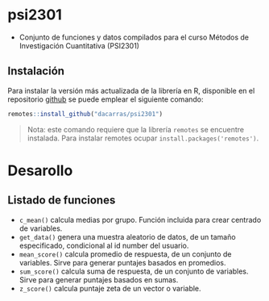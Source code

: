
# psi2301

-   Conjunto de funciones y datos compilados para el curso Métodos de
    Investigación Cuantitativa (PSI2301)

## Instalación

Para instalar la versión más actualizada de la librería en R, disponible
en el repositorio [github](https://github.com/dacarras/psi2301) se puede
emplear el siguiente comando:

``` r
remotes::install_github("dacarras/psi2301")
```

> Nota: este comando requiere que la librería `remotes` se encuentre
> instalada. Para instalar remotes ocupar `install.packages('remotes')`.

# Desarollo

## Listado de funciones

-   `c_mean()` calcula medias por grupo. Función incluida para crear
    centrado de variables.
-   `get_data()` genera una muestra aleatorio de datos, de un tamaño
    especificado, condicional al id number del usuario.
-   `mean_score()` calcula promedio de respuesta, de un conjunto de
    variables. Sirve para generar puntajes basados en promedios.
-   `sum_score()` calcula suma de respuesta, de un conjunto de
    variables. Sirve para generar puntajes basados en sumas.
-   `z_score()` calcula puntaje zeta de un vector o variable.
